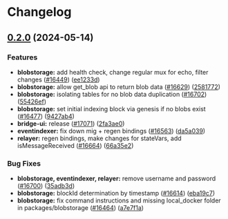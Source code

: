 # Changelog

## [0.2.0](https://github.com/taikoxyz/taiko-mono/compare/blobstorage-v0.1.0...blobstorage-v0.2.0) (2024-05-14)


### Features

* **blobstorage:** add health check, change regular mux for echo, filter changes ([#16449](https://github.com/taikoxyz/taiko-mono/issues/16449)) ([ee1233d](https://github.com/taikoxyz/taiko-mono/commit/ee1233d523a24e682b9dced312d3ffafe76c1889))
* **blobstorage:** allow get_blob api to return blob data ([#16629](https://github.com/taikoxyz/taiko-mono/issues/16629)) ([2581772](https://github.com/taikoxyz/taiko-mono/commit/2581772afb6875de2a6f4d54a93a2f11be5ab2fc))
* **blobstorage:** isolating tables for no blob data duplication ([#16702](https://github.com/taikoxyz/taiko-mono/issues/16702)) ([55426ef](https://github.com/taikoxyz/taiko-mono/commit/55426ef700c3eabc693f32829525a42775909b2a))
* **blobstorage:** set initial indexing block via genesis if no blobs exist ([#16477](https://github.com/taikoxyz/taiko-mono/issues/16477)) ([9427ab4](https://github.com/taikoxyz/taiko-mono/commit/9427ab43c599f9d26637bb0d051e11f3ccdee47c))
* **bridge-ui:** release  ([#17071](https://github.com/taikoxyz/taiko-mono/issues/17071)) ([2fa3ae0](https://github.com/taikoxyz/taiko-mono/commit/2fa3ae0b2b2317a467709110c381878a3a9f8ec6))
* **eventindexer:** fix down mig + regen bindings ([#16563](https://github.com/taikoxyz/taiko-mono/issues/16563)) ([da5a039](https://github.com/taikoxyz/taiko-mono/commit/da5a03900409ded0488058068092d6d2ec9a0b26))
* **relayer:** regen bindings, make changes for stateVars, add isMessageReceived ([#16664](https://github.com/taikoxyz/taiko-mono/issues/16664)) ([66a35e2](https://github.com/taikoxyz/taiko-mono/commit/66a35e29aa3c688ac57ddd40a24b59aef45beff6))


### Bug Fixes

* **blobstorage, eventindexer, relayer:** remove username and password ([#16700](https://github.com/taikoxyz/taiko-mono/issues/16700)) ([35adb3d](https://github.com/taikoxyz/taiko-mono/commit/35adb3d7f5a79200573c1f6822586ea221a29dfa))
* **blobstorage:** blockId determination by timestamp ([#16614](https://github.com/taikoxyz/taiko-mono/issues/16614)) ([eba19c7](https://github.com/taikoxyz/taiko-mono/commit/eba19c766e419d7744b0d6307e103261e1dd3241))
* **blobstorage:** fix command instructions and missing local_docker folder in packages/blobstorage ([#16464](https://github.com/taikoxyz/taiko-mono/issues/16464)) ([a7e7f1a](https://github.com/taikoxyz/taiko-mono/commit/a7e7f1af40165cb27d8e10eab47f8f0f2ae458a1))
